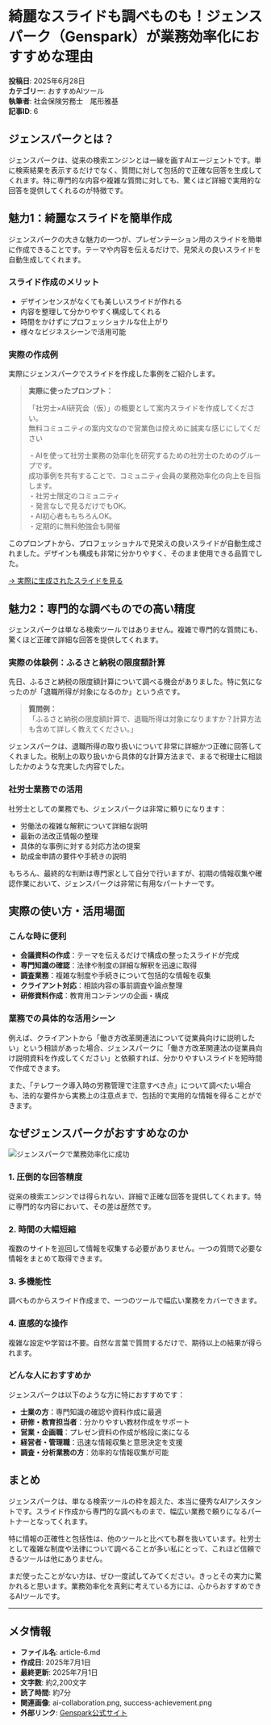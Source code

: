 # 綺麗なスライドも調べものも！ジェンスパーク（Genspark）が業務効率化におすすめな理由

**投稿日**: 2025年6月28日  
**カテゴリー**: おすすめAIツール  
**執筆者**: 社会保険労務士　尾形雅基  
**記事ID**: 6

## ジェンスパークとは？

ジェンスパークは、従来の検索エンジンとは一線を画すAIエージェントです。単に検索結果を表示するだけでなく、質問に対して包括的で正確な回答を生成してくれます。特に専門的な内容や複雑な質問に対しても、驚くほど詳細で実用的な回答を提供してくれるのが特徴です。

## 魅力1：綺麗なスライドを簡単作成

ジェンスパークの大きな魅力の一つが、プレゼンテーション用のスライドを簡単に作成できることです。テーマや内容を伝えるだけで、見栄えの良いスライドを自動生成してくれます。

### スライド作成のメリット

- デザインセンスがなくても美しいスライドが作れる
- 内容を整理して分かりやすく構成してくれる
- 時間をかけずにプロフェッショナルな仕上がり
- 様々なビジネスシーンで活用可能

### 実際の作成例

実際にジェンスパークでスライドを作成した事例をご紹介します。

> **実際に使ったプロンプト：**
> 
> 「社労士×AI研究会（仮）」の概要として案内スライドを作成してください。  
> 無料コミュニティの案内文なので営業色は控えめに誠実な感じにしてください
> 
> ・AIを使って社労士業務の効率化を研究するための社労士のためのグループです。  
> 成功事例を共有することで、コミュニティ会員の業務効率化の向上を目指します。  
> ・社労士限定のコミュニティ  
> ・発言なしで見るだけでもOK。  
> ・AI初心者ももちろんOK。  
> ・定期的に無料勉強会も開催

このプロンプトから、プロフェッショナルで見栄えの良いスライドが自動生成されました。デザインも構成も非常に分かりやすく、そのまま使用できる品質でした。

[→ 実際に生成されたスライドを見る](https://www.genspark.ai/slides?project_id=71d6f089-9102-48eb-9678-91acd0d030b2)

## 魅力2：専門的な調べものでの高い精度

ジェンスパークは単なる検索ツールではありません。複雑で専門的な質問にも、驚くほど正確で詳細な回答を提供してくれます。

### 実際の体験例：ふるさと納税の限度額計算

先日、ふるさと納税の限度額計算について調べる機会がありました。特に気になったのが「退職所得が対象になるのか」という点です。

> **質問例：**  
> 「ふるさと納税の限度額計算で、退職所得は対象になりますか？計算方法も含めて詳しく教えてください。」

ジェンスパークは、退職所得の取り扱いについて非常に詳細かつ正確に回答してくれました。税制上の取り扱いから具体的な計算方法まで、まるで税理士に相談したかのような充実した内容でした。

### 社労士業務での活用

社労士としての業務でも、ジェンスパークは非常に頼りになります：

- 労働法の複雑な解釈について詳細な説明
- 最新の法改正情報の整理
- 具体的な事例に対する対応方法の提案
- 助成金申請の要件や手続きの説明

もちろん、最終的な判断は専門家として自分で行いますが、初期の情報収集や確認作業において、ジェンスパークは非常に有用なパートナーです。

## 実際の使い方・活用場面

### こんな時に便利

- **会議資料の作成**：テーマを伝えるだけで構成の整ったスライドが完成
- **専門知識の確認**：法律や制度の詳細な解釈を迅速に取得
- **調査業務**：複雑な制度や手続きについて包括的な情報を収集
- **クライアント対応**：相談内容の事前調査や論点整理
- **研修資料作成**：教育用コンテンツの企画・構成

### 業務での具体的な活用シーン

例えば、クライアントから「働き方改革関連法について従業員向けに説明したい」という相談があった場合、ジェンスパークに「働き方改革関連法の従業員向け説明資料を作成してください」と依頼すれば、分かりやすいスライドを短時間で作成できます。

また、「テレワーク導入時の労務管理で注意すべき点」について調べたい場合も、法的な要件から実務上の注意点まで、包括的で実用的な情報を得ることができます。

## なぜジェンスパークがおすすめなのか

![ジェンスパークで業務効率化に成功](../../generated-images/success-achievement.png)

### 1. 圧倒的な回答精度

従来の検索エンジンでは得られない、詳細で正確な回答を提供してくれます。特に専門的な内容において、その差は歴然です。

### 2. 時間の大幅短縮

複数のサイトを巡回して情報を収集する必要がありません。一つの質問で必要な情報をまとめて取得できます。

### 3. 多機能性

調べものからスライド作成まで、一つのツールで幅広い業務をカバーできます。

### 4. 直感的な操作

複雑な設定や学習は不要。自然な言葉で質問するだけで、期待以上の結果が得られます。

### どんな人におすすめか

ジェンスパークは以下のような方に特におすすめです：

- **士業の方**：専門知識の確認や資料作成に最適
- **研修・教育担当者**：分かりやすい教材作成をサポート
- **営業・企画職**：プレゼン資料の作成が格段に楽になる
- **経営者・管理職**：迅速な情報収集と意思決定を支援
- **調査・分析業務の方**：効率的な情報収集が可能

## まとめ

ジェンスパークは、単なる検索ツールの枠を超えた、本当に優秀なAIアシスタントです。スライド作成から専門的な調べものまで、幅広い業務で頼りになるパートナーとなってくれます。

特に情報の正確性と包括性は、他のツールと比べても群を抜いています。社労士として複雑な制度や法律について調べることが多い私にとって、これほど信頼できるツールは他にありません。

まだ使ったことがない方は、ぜひ一度試してみてください。きっとその実力に驚かれると思います。業務効率化を真剣に考えている方には、心からおすすめできるAIツールです。

---

## メタ情報

- **ファイル名**: article-6.md
- **作成日**: 2025年7月1日
- **最終更新**: 2025年7月1日
- **文字数**: 約2,200文字
- **読了時間**: 約7分
- **関連画像**: ai-collaboration.png, success-achievement.png
- **外部リンク**: [Genspark公式サイト](https://www.genspark.ai/)